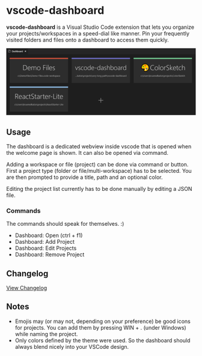 # vscode-dashboard

**vscode-dashboard** is a Visual Studio Code extension that lets you organize your projects/workspaces in a speed-dial like manner. Pin your frequently visited folders and files onto a dashboard to access them quickly.

![](screenshot.png)

## Usage
The dashboard is a dedicated webview inside vscode that is opened when the welcome page is shown. It can also be opened via command.

Adding a workspace or file (project) can be done via command or button. First a project type (folder or file/multi-workspace) has to be selected. You are then prompted to provide a title, path and an optional color.

Editing the project list currently has to be done manually by editing a JSON file.

### Commands
The commands should speak for themselves. :)
* Dashboard: Open (ctrl + f1)
* Dashboard: Add Project
* Dashboard: Edit Projects
* Dashboard: Remove Project



## Changelog
[View Changelog](CHANGELOG.md)

## Notes
* Emojis may (or may not, depending on your preference) be good icons for projects. You can add them by pressing WIN + . (under Windows) while naming the project.
* Only colors defined by the theme were used. So the dashboard should always blend nicely into your VSCode design. 